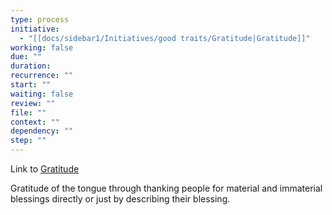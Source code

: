 ```yaml
---
type: process
initiative:
  - "[[docs/sidebar1/Initiatives/good traits/Gratitude|Gratitude]]"
working: false
due: ""
duration: 
recurrence: ""
start: ""
waiting: false
review: ""
file: ""
context: ""
dependency: ""
step: ""
---
```


Link to [Gratitude](docs/sidebar1/Initiatives/good%20traits/Gratitude.md)

Gratitude of the tongue through thanking people for material and immaterial blessings directly or just by describing their blessing.
